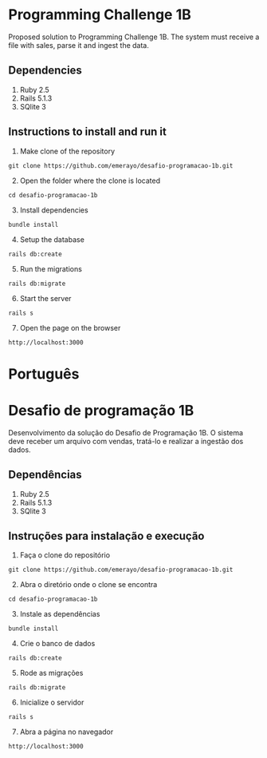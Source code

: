 # Programming Challenge 1B

Proposed solution to Programming Challenge 1B.
The system must receive a file with sales, parse it and ingest the data.

## Dependencies

1. Ruby 2.5
2. Rails 5.1.3
3. SQlite 3

## Instructions to install and run it

1. Make clone of the repository
```
git clone https://github.com/emerayo/desafio-programacao-1b.git
```
2. Open the folder where the clone is located
```
cd desafio-programacao-1b
```
3. Install dependencies
```
bundle install
```
4. Setup the database
```
rails db:create
```
5. Run the migrations
```
rails db:migrate
```
6. Start the server
```
rails s
```
7. Open the page on the browser
```
http://localhost:3000
```

# Português

# Desafio de programação 1B

Desenvolvimento da solução do Desafio de Programação 1B.
O sistema deve receber um arquivo com vendas, tratá-lo e realizar a ingestão dos dados.

## Dependências

1. Ruby 2.5
2. Rails 5.1.3
3. SQlite 3

## Instruções para instalação e execução

1. Faça o clone do repositório
```
git clone https://github.com/emerayo/desafio-programacao-1b.git
```
2. Abra o diretório onde o clone se encontra
```
cd desafio-programacao-1b
```
3. Instale as dependências
```
bundle install
```
4. Crie o banco de dados
```
rails db:create
```
5. Rode as migrações
```
rails db:migrate
```
6. Inicialize o servidor
```
rails s
```
7. Abra a página no navegador
```
http://localhost:3000
```